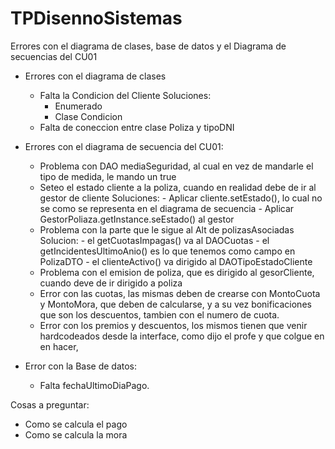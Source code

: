 # TPDisennoSistemas

Errores con el diagrama de clases, base de datos y el Diagrama de secuencias del CU01
- Errores con el diagrama de clases
  - Falta la Condicion del Cliente
    Soluciones:
      - Enumerado
      - Clase Condicion
  - Falta de coneccion entre clase Poliza y tipoDNI

- Errores con el diagrama de secuencia del CU01:
  - Problema con DAO mediaSeguridad, al cual en vez de mandarle el tipo de medida, le mando un true
  - Seteo el estado cliente a la poliza, cuando en realidad debe de ir al gestor de cliente
      Soluciones:
        - Aplicar cliente.setEstado(), lo cual no se como se representa en el diagrama de secuencia
        - Aplicar GestorPoliaza.getInstance.seEstado() al gestor
  - Problema con la parte que le sigue al Alt de polizasAsociadas
      Solucion:
        - el getCuotasImpagas() va al DAOCuotas
        - el getIncidentesUltimoAnio() es lo que tenemos como campo en PolizaDTO
        - el clienteActivo() va dirigido al DAOTipoEstadoCliente
  - Problema con el emision de poliza, que es dirigido al gesorCliente, cuando deve de ir dirigido a poliza
  - Error con las cuotas, las mismas deben de crearse con MontoCuota y MontoMora, que deben de calcularse, y a su vez bonificaciones que son los descuentos, tambien con el numero de cuota.
  - Error con los premios y descuentos, los mismos tienen que venir hardcodeados desde la interface, como dijo el profe y que colgue en en hacer, 

- Error con la Base de datos:
  - Falta fechaUltimoDiaPago.

 Cosas a preguntar:
   - Como se calcula el pago
   - Como se calcula la mora
